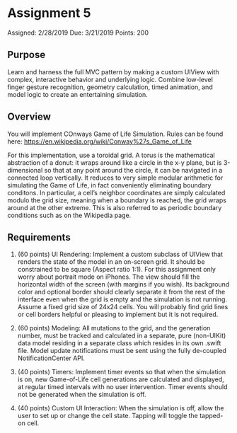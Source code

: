 # Assignment 5

Assigned: 2/28/2019
Due: 3/21/2019
Points: 200

## Purpose
Learn and harness the full MVC pattern by making a custom UIView with complex, interactive behavior and underlying logic. Combine low-level finger gesture recognition, geometry calculation, timed animation, and model logic to create an entertaining simulation.

## Overview
You will implement COnways Game of Life Simulation.  Rules can be found here: https://en.wikipedia.org/wiki/Conway%27s_Game_of_Life

For this implementation, use a toroidal grid.  A torus is the mathematical abstraction of a donut: it wraps around like a circle in the x-y plane, but is 3-dimensional so that at any point around the circle, it can be navigated in a connected loop vertically. It reduces to very simple modular arithmetic for simulating the Game of Life, in fact conveniently eliminating boundary conditons. In particular, a cell’s neighbor coordinates are simply calculated modulo the grid size, meaning when a boundary is reached, the grid wraps around at the other extreme. This is also referred to as periodic boundary conditions such as on the Wikipedia page.

## Requirements
1. (60 points) UI Rendering: Implement a custom subclass of UIView that renders the state of the model in an on-screen grid. It should be constrained to be square (Aspect ratio 1:1). For this assignment only worry about portrait mode on iPhones. The view should fill the horizontal width of the screen (with margins if you wish). Its background color and optional border should clearly separate it from the rest of the interface even when the grid is empty and the simulation is not running. Assume a fixed grid size of 24x24 cells.  You will probably find grid lines or cell borders helpful or pleasing to implement but it is not required.

2. (60 points) Modeling: All mutations to the grid, and the generation number, must be tracked and calculated in a separate, pure (non-UIKit) data model residing in a separate class which resides in its own .swift file. Model update notifications must be sent using the fully de-coupled NotificationCenter API.

3. (40 points) Timers: Implement timer events so that when the simulation is on, new Game-of-Life cell generations are calculated and displayed, at regular timed intervals with no user intervention. Timer events should not be generated when the simulation is off.

4. (40 points) Custom UI Interaction: When the simulation is off, allow the user to set up or change the cell state. Tapping will toggle the tapped-on cell.

